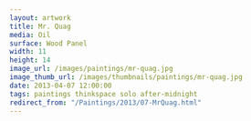 ```yaml
---
layout: artwork
title: Mr. Quag
media: Oil
surface: Wood Panel
width: 11
height: 14
image_url: /images/paintings/mr-quag.jpg
image_thumb_url: /images/thumbnails/paintings/mr-quag.jpg
date: 2013-04-07 12:00:00
tags: paintings thinkspace solo after-midnight
redirect_from: "/Paintings/2013/07-MrQuag.html"
---
```

